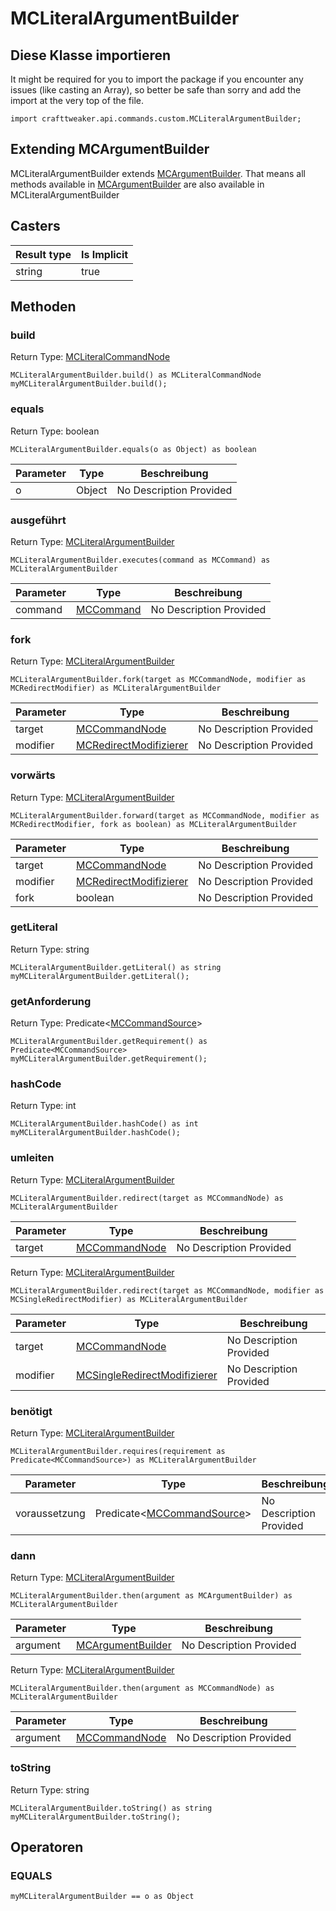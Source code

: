 # MCLiteralArgumentBuilder

## Diese Klasse importieren

It might be required for you to import the package if you encounter any issues (like casting an Array), so better be safe than sorry and add the import at the very top of the file.
```zenscript
import crafttweaker.api.commands.custom.MCLiteralArgumentBuilder;
```


## Extending MCArgumentBuilder

MCLiteralArgumentBuilder extends [MCArgumentBuilder](/vanilla/api/commands/custom/MCArgumentBuilder). That means all methods available in [MCArgumentBuilder](/vanilla/api/commands/custom/MCArgumentBuilder) are also available in MCLiteralArgumentBuilder

## Casters

| Result type | Is Implicit |
| ----------- | ----------- |
| string      | true        |

## Methoden

### build

Return Type: [MCLiteralCommandNode](/vanilla/api/commands/custom/MCLiteralCommandNode)

```zenscript
MCLiteralArgumentBuilder.build() as MCLiteralCommandNode
myMCLiteralArgumentBuilder.build();
```
### equals

Return Type: boolean

```zenscript
MCLiteralArgumentBuilder.equals(o as Object) as boolean
```
| Parameter | Type   | Beschreibung            |
| --------- | ------ | ----------------------- |
| o         | Object | No Description Provided |

### ausgeführt

Return Type: [MCLiteralArgumentBuilder](/vanilla/api/commands/custom/MCLiteralArgumentBuilder)

```zenscript
MCLiteralArgumentBuilder.executes(command as MCCommand) as MCLiteralArgumentBuilder
```
| Parameter | Type                                                | Beschreibung            |
| --------- | --------------------------------------------------- | ----------------------- |
| command   | [MCCommand](/vanilla/api/commands/custom/MCCommand) | No Description Provided |

### fork

Return Type: [MCLiteralArgumentBuilder](/vanilla/api/commands/custom/MCLiteralArgumentBuilder)

```zenscript
MCLiteralArgumentBuilder.fork(target as MCCommandNode, modifier as MCRedirectModifier) as MCLiteralArgumentBuilder
```
| Parameter | Type                                                                      | Beschreibung            |
| --------- | ------------------------------------------------------------------------- | ----------------------- |
| target    | [MCCommandNode](/vanilla/api/commands/custom/MCCommandNode)               | No Description Provided |
| modifier  | [MCRedirectModifizierer](/vanilla/api/commands/custom/MCRedirectModifier) | No Description Provided |

### vorwärts

Return Type: [MCLiteralArgumentBuilder](/vanilla/api/commands/custom/MCLiteralArgumentBuilder)

```zenscript
MCLiteralArgumentBuilder.forward(target as MCCommandNode, modifier as MCRedirectModifier, fork as boolean) as MCLiteralArgumentBuilder
```
| Parameter | Type                                                                      | Beschreibung            |
| --------- | ------------------------------------------------------------------------- | ----------------------- |
| target    | [MCCommandNode](/vanilla/api/commands/custom/MCCommandNode)               | No Description Provided |
| modifier  | [MCRedirectModifizierer](/vanilla/api/commands/custom/MCRedirectModifier) | No Description Provided |
| fork      | boolean                                                                   | No Description Provided |

### getLiteral

Return Type: string

```zenscript
MCLiteralArgumentBuilder.getLiteral() as string
myMCLiteralArgumentBuilder.getLiteral();
```
### getAnforderung

Return Type: Predicate&lt;[MCCommandSource](/vanilla/api/commands/custom/MCCommandSource)&gt;

```zenscript
MCLiteralArgumentBuilder.getRequirement() as Predicate<MCCommandSource>
myMCLiteralArgumentBuilder.getRequirement();
```
### hashCode

Return Type: int

```zenscript
MCLiteralArgumentBuilder.hashCode() as int
myMCLiteralArgumentBuilder.hashCode();
```
### umleiten

Return Type: [MCLiteralArgumentBuilder](/vanilla/api/commands/custom/MCLiteralArgumentBuilder)

```zenscript
MCLiteralArgumentBuilder.redirect(target as MCCommandNode) as MCLiteralArgumentBuilder
```
| Parameter | Type                                                        | Beschreibung            |
| --------- | ----------------------------------------------------------- | ----------------------- |
| target    | [MCCommandNode](/vanilla/api/commands/custom/MCCommandNode) | No Description Provided |

Return Type: [MCLiteralArgumentBuilder](/vanilla/api/commands/custom/MCLiteralArgumentBuilder)

```zenscript
MCLiteralArgumentBuilder.redirect(target as MCCommandNode, modifier as MCSingleRedirectModifier) as MCLiteralArgumentBuilder
```
| Parameter | Type                                                                                  | Beschreibung            |
| --------- | ------------------------------------------------------------------------------------- | ----------------------- |
| target    | [MCCommandNode](/vanilla/api/commands/custom/MCCommandNode)                           | No Description Provided |
| modifier  | [MCSingleRedirectModifizierer](/vanilla/api/commands/custom/MCSingleRedirectModifier) | No Description Provided |

### benötigt

Return Type: [MCLiteralArgumentBuilder](/vanilla/api/commands/custom/MCLiteralArgumentBuilder)

```zenscript
MCLiteralArgumentBuilder.requires(requirement as Predicate<MCCommandSource>) as MCLiteralArgumentBuilder
```
| Parameter     | Type                                                                                         | Beschreibung            |
| ------------- | -------------------------------------------------------------------------------------------- | ----------------------- |
| voraussetzung | Predicate&lt;[MCCommandSource](/vanilla/api/commands/custom/MCCommandSource)&gt; | No Description Provided |

### dann

Return Type: [MCLiteralArgumentBuilder](/vanilla/api/commands/custom/MCLiteralArgumentBuilder)

```zenscript
MCLiteralArgumentBuilder.then(argument as MCArgumentBuilder) as MCLiteralArgumentBuilder
```
| Parameter | Type                                                                | Beschreibung            |
| --------- | ------------------------------------------------------------------- | ----------------------- |
| argument  | [MCArgumentBuilder](/vanilla/api/commands/custom/MCArgumentBuilder) | No Description Provided |

Return Type: [MCLiteralArgumentBuilder](/vanilla/api/commands/custom/MCLiteralArgumentBuilder)

```zenscript
MCLiteralArgumentBuilder.then(argument as MCCommandNode) as MCLiteralArgumentBuilder
```
| Parameter | Type                                                        | Beschreibung            |
| --------- | ----------------------------------------------------------- | ----------------------- |
| argument  | [MCCommandNode](/vanilla/api/commands/custom/MCCommandNode) | No Description Provided |

### toString

Return Type: string

```zenscript
MCLiteralArgumentBuilder.toString() as string
myMCLiteralArgumentBuilder.toString();
```

## Operatoren

### EQUALS

```zenscript
myMCLiteralArgumentBuilder == o as Object
```



